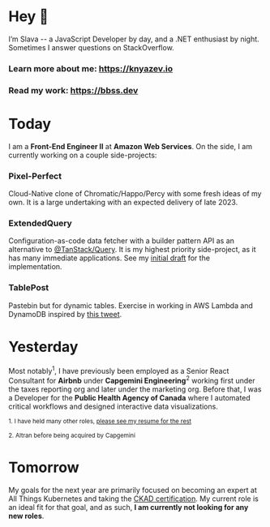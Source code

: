 # Hey 👋

I’m Slava -- a JavaScript Developer by day, and a .NET enthusiast by night. Sometimes I answer questions on StackOverflow.

### Learn more about me: https://knyazev.io 

### Read my work: https://bbss.dev 

# Today

I am a **Front-End Engineer II** at **Amazon Web Services**. On the side, I am currently working on a couple side-projects:

### Pixel-Perfect

Cloud-Native clone of Chromatic/Happo/Percy with some fresh ideas of my own. It is a large undertaking with an expected delivery of late 2023.

### ExtendedQuery

Configuration-as-code data fetcher with a builder pattern API as an alternative to [@TanStack/Query](https://github.com/TanStack/query). It is my highest priority side-project, as it has many immediate applications. See my [initial draft](https://user-images.githubusercontent.com/10255546/207960718-b7462a7c-b946-4ad3-8880-835e3c45b7e9.png) for the implementation.

### TablePost

Pastebin but for dynamic tables. Exercise in working in AWS Lambda and DynamoDB inspired by [this tweet](https://user-images.githubusercontent.com/10255546/208017069-42df8ad9-e52c-4c85-b584-67d189b05b95.png).

# Yesterday

Most notably<sup>1</sup>, I have previously been employed as a Senior React Consultant for **Airbnb** under **Capgemini Engineering**<sup>2</sup> working first under the taxes reporting org and later under the marketing org. Before that, I was a Developer for the **Public Health Agency of Canada** where I automated critical workflows and designed interactive data visualizations. 

<sup>1. I have held many other roles, [please see my resume for the rest](https://knyazev.io/resume/)</sup> 

<sup>2. Altran before being acquired by Capgemini</sup>

# Tomorrow

My goals for the next year are primarily focused on becoming an expert at All Things Kubernetes and taking the [CKAD certification](https://training.linuxfoundation.org/certification/certified-kubernetes-application-developer-ckad). My current role is an ideal fit for that goal, and as such, **I am currently not looking for any new roles**.
